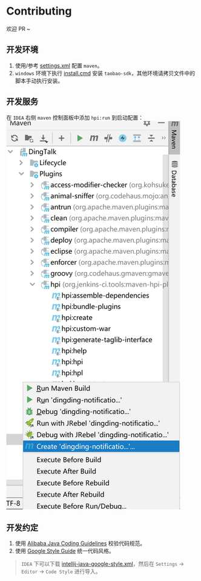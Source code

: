 # Contributing

欢迎 PR ~

## 开发环境

1. 使用/参考 [settings.xml](./maven/settings.xml) 配置 `maven`。
2. `windows` 环境下执行 [install.cmd](./maven/taobao-sdk-java-auto/install.cmd) 安装 `taobao-sdk`，其他环境请拷贝文件中的脚本手动执行安装。

## 开发服务

在 `IDEA` 右侧 `maven` 控制面板中添加 `hpi:run` 到启动配置：
![启动配置](./doc/images/contribuitingConfig.png) 

## 开发约定

1. 使用 [Alibaba Java Coding Guidelines](https://plugins.jetbrains.com/plugin/10046-alibaba-java-coding-guidelines/) 校验代码规范。
2. 使用 [Google Style Guide](https://github.com/google/styleguide) 统一代码风格。
> `IDEA` 下可以下载 [intellij-java-google-style.xml](https://github.com/google/styleguide/blob/gh-pages/intellij-java-google-style.xml)，然后在 `Settings` -> `Editor` -> `Code Style` 进行导入。